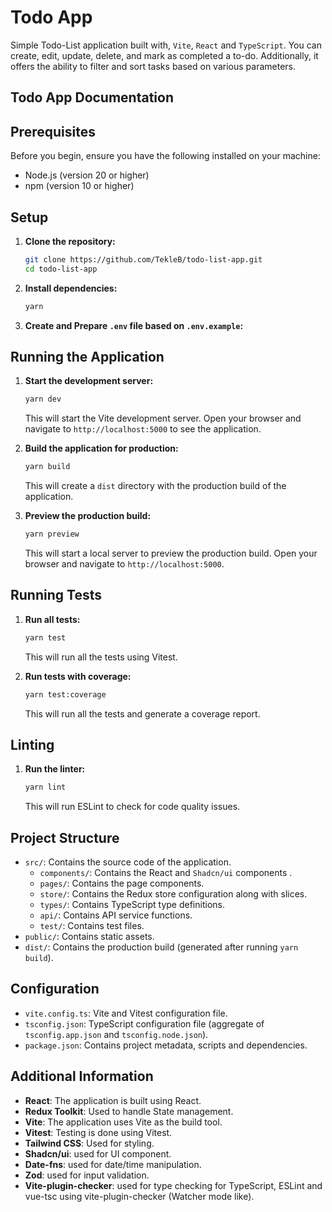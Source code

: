 # Todo App

Simple Todo-List application built with, `Vite`, `React` and `TypeScript`. You can create, edit, update, delete, and mark as completed a to-do. Additionally, it offers the ability to filter and sort tasks based on various parameters.
## Todo App Documentation

## Prerequisites

Before you begin, ensure you have the following installed on your machine:

- Node.js (version 20 or higher)
- npm (version 10 or higher)

## Setup

1. **Clone the repository:**

   ```bash
   git clone https://github.com/TekleB/todo-list-app.git
   cd todo-list-app
   ```

2. **Install dependencies:**

   ```bash
   yarn
   ```

3. **Create and Prepare `.env` file based on `.env.example`:**

## Running the Application

1. **Start the development server:**

   ```bash
   yarn dev
   ```

   This will start the Vite development server. Open your browser and navigate to `http://localhost:5000` to see the application.

2. **Build the application for production:**

   ```bash
   yarn build
   ```

   This will create a `dist` directory with the production build of the application.

3. **Preview the production build:**

   ```bash
   yarn preview
   ```

   This will start a local server to preview the production build. Open your browser and navigate to `http://localhost:5000`.

## Running Tests

1. **Run all tests:**

   ```bash
   yarn test
   ```

   This will run all the tests using Vitest.

2. **Run tests with coverage:**

   ```bash
   yarn test:coverage
   ```

   This will run all the tests and generate a coverage report.

## Linting

1. **Run the linter:**

   ```bash
   yarn lint
   ```

   This will run ESLint to check for code quality issues.

## Project Structure

- `src/`: Contains the source code of the application.
  - `components/`: Contains the React and `Shadcn/ui` components .
  - `pages/`: Contains the page components.
  - `store/`: Contains the Redux store configuration along with slices.
  - `types/`: Contains TypeScript type definitions.
  - `api/`: Contains API service functions.
  - `test/`: Contains test files.
- `public/`: Contains static assets.
- `dist/`: Contains the production build (generated after running `yarn build`).

## Configuration

- `vite.config.ts`: Vite and Vitest configuration file.
- `tsconfig.json`: TypeScript configuration file (aggregate of `tsconfig.app.json` and `tsconfig.node.json`).
- `package.json`: Contains project metadata, scripts and dependencies.

## Additional Information

- **React**: The application is built using React.
- **Redux Toolkit**: Used to handle State management.
- **Vite**: The application uses Vite as the build tool.
- **Vitest**: Testing is done using Vitest.
- **Tailwind CSS**: Used for styling.
- **Shadcn/ui**: used for UI component.
- **Date-fns**: used for date/time manipulation.
- **Zod**: used for input validation.
- **Vite-plugin-checker**: used for type checking for TypeScript, ESLint and vue-tsc using vite-plugin-checker (Watcher mode like).
